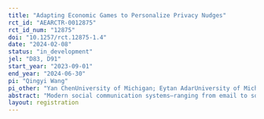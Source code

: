 ```yaml
---
title: "Adapting Economic Games to Personalize Privacy Nudges"
rct_id: "AEARCTR-0012875"
rct_id_num: "12875"
doi: "10.1257/rct.12875-1.4"
date: "2024-02-08"
status: "in_development"
jel: "D83, D91"
start_year: "2023-09-01"
end_year: "2024-06-30"
pi: "Qingyi Wang"
pi_other: "Yan ChenUniversity of Michigan; Eytan AdarUniversity of Michigan"
abstract: "Modern social communication systems–ranging from email to social media systems–present a dizzying number of decisions for users. Privacy configurations, when not hidden by social media companies, are opaque. Individuals sometimes are also not aware of the externality that their sharing decisions can have to others. Thus, it is often hard for individuals to react or behave in ways that model the personal behaviors or are communally advantageous. Personalized recommendations, interfaces, interventions or nudges can help but implementing these requires an understanding end-user preferences. Our research seeks to tackle this challenge by modeling individual preferences through the use of economic games, both in a neutral context and in specific scenarios. Simultaneously, we will collect user preferences in actual social and communication systems. We propose to connect the game-modeled behaviors with real-world preferences. Doing so will allow us to create interventions that can help align interface settings with real preferences or can nudge towards better decisions."
layout: registration
---
```


